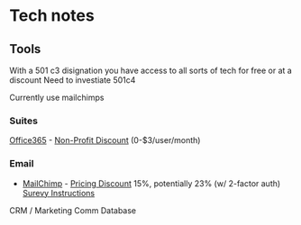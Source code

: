 # Tech notes

## Tools
With a 501 c3 disignation you have access to all sorts of tech for free or at a discount
Need to investiate 501c4

Currently use mailchimps

### Suites
[Office365](https://products.office.com/en-gb/business/office) - [Non-Profit Discount](https://products.office.com/en-us/nonprofit/office-365-nonprofit-plans-and-pricing?tab=1) (0-$3/user/month)


### Email
* [MailChimp](https://mailchimp.com/) - [Pricing Discount](https://kb.mailchimp.com/accounts/billing/about-mailchimp-discounts) 15%, potentially 23% (w/ 2-factor auth)
[Surevy Instructions](https://chimpessentials.com/mailchimp-surveys-polls/)

CRM / Marketing Comm Database
